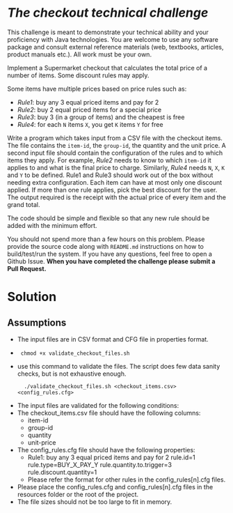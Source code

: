 # _The checkout technical challenge_

This challenge is meant to demonstrate your technical ability and your proficiency with Java technologies.  You are welcome to use any software package and consult external reference materials (web, textbooks, articles, product manuals etc.). All work must be your own.

Implement a Supermarket checkout that calculates the total price of a number of items. Some discount rules may apply.

Some items have multiple prices based on price rules such as:
- *Rule1*: buy any 3 equal priced items and pay for 2
- *Rule2*: buy 2 equal priced items for a special price
- *Rule3*: buy 3 (in a group of items) and the cheapest is free
- *Rule4*: for each `N` items `X`, you get `K` items `Y` for free

Write a program which takes input from a CSV file with the checkout items. The file contains the `item-id`, the `group-id`, the quantity and the unit price.
A second input file should contain the configuration of the rules and to which items they apply. For example, *Rule2* needs to know to which `item-id` it applies to and what is the final price to charge. Similarly, *Rule4* needs `N`, `X`, `K` and `Y` to be defined. Rule1 and Rule3 should work out of the box without needing extra configuration.
Each item can have at most only one discount applied. If more than one rule applies, pick the best discount for the user.
The output required is the receipt with the actual price of every item and the grand total.

The code should be simple and flexible so that any new rule should be added with the minimum effort.

You should not spend more than a few hours on this problem. Please provide the source code along with `README.md` instructions on how to build/test/run the system. If you have any questions, feel free to open a Github Issue. **When you have completed the challenge please submit a Pull Request.**

# Solution 

## Assumptions
- The input files are in CSV format and CFG file in properties format.
- ```shell 
   chmod +x validate_checkout_files.sh 
  ```
- use this command to validate the files. The script does few data sanity checks, but is not exhaustive enough.
  ```shell
    ./validate_checkout_files.sh <checkout_items.csv> <config_rules.cfg>
    ```
- The input files are validated for the following conditions:
- The checkout_items.csv file should have the following columns:
  - item-id
  - group-id
  - quantity
  - unit-price
- The config_rules.cfg file should have the following properties:
  - Rule1: buy any 3 equal priced items and pay for 2
     rule.id=1
     rule.type=BUY_X_PAY_Y
     rule.quantity.to.trigger=3
     rule.discount.quantity=1
  - Please refer the format for other rules in the config_rules[n].cfg files.
- Please place the config_rules.cfg and config_rules[n].cfg files in the resources folder or the root of the project.
- The file sizes should not be too large to fit in memory.